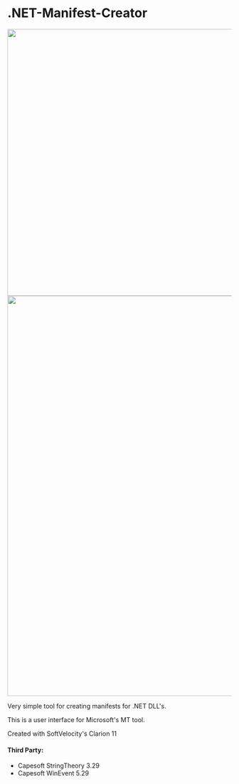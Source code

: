 # .NET-Manifest-Creator

<img src="https://github.com/donridley1972/.NET-Manifest-Creator/blob/master/screenshot.png" width=600/>

<img src="https://github.com/donridley1972/.NET-Manifest-Creator/blob/master/screenshot2.png" width=900/>


Very simple tool for creating manifests for .NET DLL's.

This is a user interface for Microsoft's MT tool.

Created with SoftVelocity's Clarion 11
<h4>Third Party:</h4>
 <ul>
  <li>Capesoft StringTheory 3.29</li>
  <li>Capesoft WinEvent 5.29</li>
</ul> 
